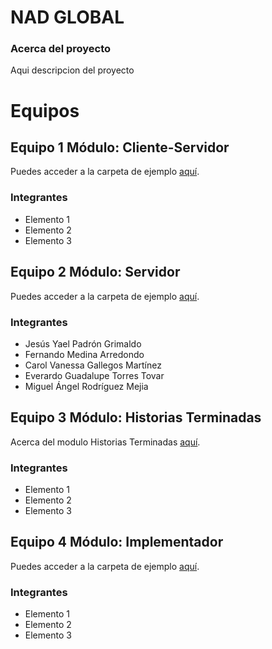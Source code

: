 # NAD GLOBAL
### Acerca del proyecto
Aqui descripcion del proyecto

# Equipos
## Equipo 1 Módulo: Cliente-Servidor
Puedes acceder a la carpeta de ejemplo [aquí](ruta/a/la/carpeta).
### Integrantes
* Elemento 1
* Elemento 2
* Elemento 3

## Equipo 2 Módulo: Servidor
Puedes acceder a la carpeta de ejemplo [aquí](ruta/a/la/carpeta).
### Integrantes
* Jesús Yael Padrón Grimaldo
* Fernando Medina Arredondo
* Carol Vanessa Gallegos Martínez
* Everardo Guadalupe Torres Tovar
* Miguel Ángel Rodríguez Mejia

## Equipo 3 Módulo: Historias Terminadas
Acerca del modulo Historias Terminadas [aquí](ruta/a/la/carpeta).
### Integrantes
* Elemento 1
* Elemento 2
* Elemento 3

## Equipo 4 Módulo: Implementador
Puedes acceder a la carpeta de ejemplo [aquí](ruta/a/la/carpeta).
### Integrantes
* Elemento 1
* Elemento 2
* Elemento 3


